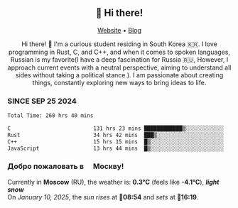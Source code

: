 <h2 align="center">👋 Hi there!</h2>
<p align="center">
  <a href="https://urdekcah.ru">Website</a> •
  <a href="https://urdekcah.blog">Blog</a>
</p>

<p align="center">
  Hi there! 👋 I'm a curious student residing in South Korea 🇰🇷. I love programming in Rust, C, and C++, and when it comes to spoken languages, Russian is my favorite(I have a deep fascination for Russia 🇷🇺, However, I approach current events with a neutral perspective, aiming to understand all sides without taking a political stance.). I am passionate about creating things, constantly exploring new ways to bring ideas to life.
</p>

### SINCE SEP 25 2024
<!--START_SECTION:waka-->
```txt
Total Time: 260 hrs 40 mins

C                          131 hrs 23 mins ████████████▒░░░░░░░░░░░░   49.11 %
Rust                       34 hrs 42 mins  ███▒░░░░░░░░░░░░░░░░░░░░░   12.97 %
C++                        15 hrs 15 mins  █▒░░░░░░░░░░░░░░░░░░░░░░░   05.70 %
JavaScript                 13 hrs 44 mins  █▒░░░░░░░░░░░░░░░░░░░░░░░   05.14 %
```
<!--END_SECTION:waka-->

<h3>Добро пожаловать в <img src="https://cdn-icons-png.flaticon.com/512/197/197408.png" width="13"/> Москву!</h3>

<!--START_SECTION:weather:moscow-->
Currently in **Moscow** (RU), the weather is: **0.3°C** (feels like **-4.1°C**), ***light snow***<br/>
On *January 10, 2025*, the *sun rises* at 🌅**08:54** and *sets* at 🌇**16:19**.
<!--END_SECTION:weather-->
